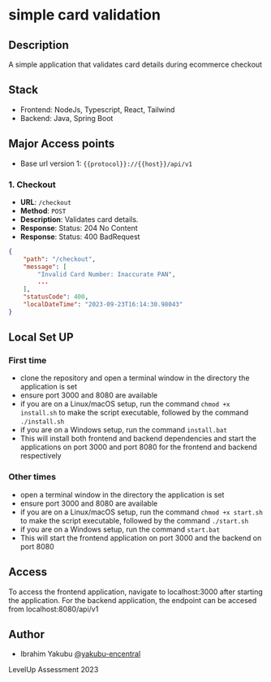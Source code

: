 # simple card validation

## Description

A simple application that validates card details during ecommerce checkout

## Stack

- Frontend: NodeJs, Typescript, React, Tailwind
- Backend: Java, Spring Boot

## Major Access points

- Base url version 1: `{{protocol}}://{{host}}/api/v1`

### 1. Checkout

- **URL**: `/checkout`
- **Method**: `POST`
- **Description**: Validates card details.
- **Response**: Status: 204 No Content
- **Response**: Status: 400 BadRequest

```json
{
    "path": "/checkout",
    "message": [
        "Invalid Card Number: Inaccurate PAN",
        ...
    ],
    "statusCode": 400,
    "localDateTime": "2023-09-23T16:14:30.98043"
}
```

## Local Set UP

### First time

- clone the repository and open a terminal window in the directory the application is set
- ensure port 3000 and 8080 are available
- if you are on a Linux/macOS setup, run the command `chmod +x install.sh` to make the script executable, followed by the command `./install.sh`
- if you are on a Windows setup, run the command `install.bat`
- This will install both frontend and backend dependencies and start the applications on port 3000 and port 8080 for the frontend and backend respectively

### Other times

- open a terminal window in the directory the application is set
- ensure port 3000 and 8080 are available
- if you are on a Linux/macOS setup, run the command `chmod +x start.sh` to make the script executable, followed by the command `./start.sh`
- if you are on a Windows setup, run the command `start.bat`
- This will start the frontend application on port 3000 and the backend on port 8080

## Access

To access the frontend application, navigate to localhost:3000 after starting the application. For the backend application, the endpoint can be accesed from localhost:8080/api/v1

## Author

- Ibrahim Yakubu [@yakubu-encentral](https://github.com/yakubu-encentral)

LevelUp Assessment 2023
